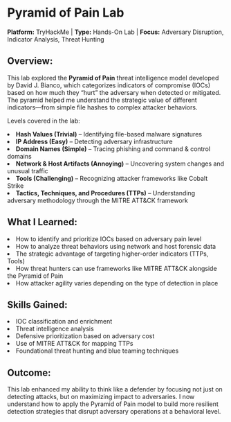 # Pyramid of Pain Lab
<b>Platform:</b> TryHackMe | <b>Type:</b> Hands-On Lab | <b>Focus:</b> Adversary Disruption, Indicator Analysis, Threat Hunting
<h2>Overview:</h2>
This lab explored the <b>Pyramid of Pain</b> threat intelligence model developed by David J. Bianco, which categorizes indicators of compromise (IOCs) based on how much they “hurt” the adversary when detected or mitigated. The pyramid helped me understand the strategic value of different indicators—from simple file hashes to complex attacker behaviors.

Levels covered in the lab:

<li><b>Hash Values (Trivial)</b> – Identifying file-based malware signatures</li>
<li><b>IP Address (Easy)</b> – Detecting adversary infrastructure</li>
<li><b>Domain Names (Simple)</b> – Tracing phishing and command & control domains</li>
<li><b>Network & Host Artifacts (Annoying)</b> – Uncovering system changes and unusual traffic</li>
<li><b>Tools (Challenging)</b> – Recognizing attacker frameworks like Cobalt Strike</li>
<li><b>Tactics, Techniques, and Procedures (TTPs)</b> – Understanding adversary methodology through the MITRE ATT&CK framework</li>

<h2>What I Learned:</h2>
<li>How to identify and prioritize IOCs based on adversary pain level</li>
<li>How to analyze threat behaviors using network and host forensic data</li>
<li>The strategic advantage of targeting higher-order indicators (TTPs, Tools)</li>
<li>How threat hunters can use frameworks like MITRE ATT&CK alongside the Pyramid of Pain</li>
<li>How attacker agility varies depending on the type of detection in place</li>

<h2>Skills Gained:</h2>
<li>IOC classification and enrichment</li>
<li>Threat intelligence analysis</li>
<li>Defensive prioritization based on adversary cost</li>
<li>Use of MITRE ATT&CK for mapping TTPs</li>
<li>Foundational threat hunting and blue teaming techniques</li>

<h2>Outcome:</h2>
This lab enhanced my ability to think like a defender by focusing not just on detecting attacks, but on maximizing impact to adversaries. I now understand how to apply the Pyramid of Pain model to build more resilient detection strategies that disrupt adversary operations at a behavioral level.
